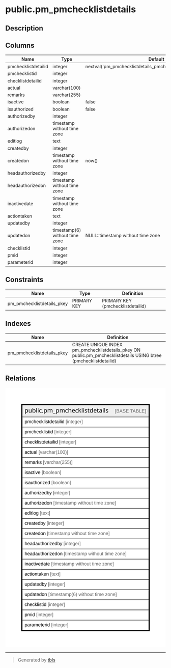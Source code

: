 # public.pm_pmchecklistdetails

## Description

## Columns

| Name | Type | Default | Nullable | Children | Parents | Comment |
| ---- | ---- | ------- | -------- | -------- | ------- | ------- |
| pmchecklistdetailid | integer | nextval('pm_pmchecklistdetails_pmchecklistdetailid_seq'::regclass) | false |  |  |  |
| pmchecklistid | integer |  | false |  |  |  |
| checklistdetailid | integer |  | false |  |  |  |
| actual | varchar(100) |  | true |  |  |  |
| remarks | varchar(255) |  | true |  |  |  |
| isactive | boolean | false | false |  |  |  |
| isauthorized | boolean | false | false |  |  |  |
| authorizedby | integer |  | true |  |  |  |
| authorizedon | timestamp without time zone |  | true |  |  |  |
| editlog | text |  | true |  |  |  |
| createdby | integer |  | true |  |  |  |
| createdon | timestamp without time zone | now() | true |  |  |  |
| headauthorizedby | integer |  | true |  |  |  |
| headauthorizedon | timestamp without time zone |  | true |  |  |  |
| inactivedate | timestamp without time zone |  | true |  |  |  |
| actiontaken | text |  | true |  |  |  |
| updatedby | integer |  | true |  |  |  |
| updatedon | timestamp(6) without time zone | NULL::timestamp without time zone | true |  |  |  |
| checklistid | integer |  | true |  |  |  |
| pmid | integer |  | true |  |  |  |
| parameterid | integer |  | true |  |  |  |

## Constraints

| Name | Type | Definition |
| ---- | ---- | ---------- |
| pm_pmchecklistdetails_pkey | PRIMARY KEY | PRIMARY KEY (pmchecklistdetailid) |

## Indexes

| Name | Definition |
| ---- | ---------- |
| pm_pmchecklistdetails_pkey | CREATE UNIQUE INDEX pm_pmchecklistdetails_pkey ON public.pm_pmchecklistdetails USING btree (pmchecklistdetailid) |

## Relations

![er](public.pm_pmchecklistdetails.svg)

---

> Generated by [tbls](https://github.com/k1LoW/tbls)

